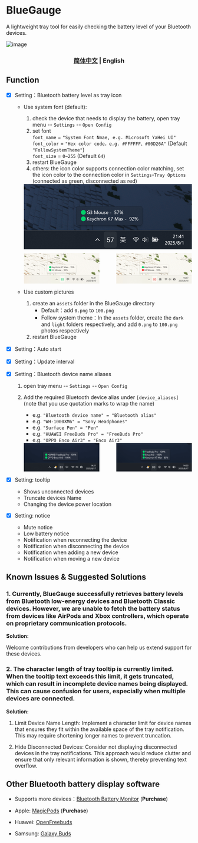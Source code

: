 # BlueGauge
A lightweight tray tool for easily checking the battery level of your Bluetooth devices.

![image](screenshots/app.png)

<h3 align="center"> <a href='./README.md'>简体中文</a> | English</h3>

## Function

- [x] Setting：Bluetooth battery level as tray icon  

    - Use system font (default):  
        1. check the device that needs to display the battery, open tray menu -- `Settings` -- `Open Config`
        2. set font  
        `font_name` = `"System Font Nmae, e.g. Microsoft YaHei UI"`  
        `font_color` = `"Hex color code，e.g. #FFFFFF、#00D26A"` (Default `"FollowSystemTheme"`)  
        `font_size` = `0~255` (Default `64`)   
        3. restart BlueGauge
        4. others: the icon color supports connection color matching, set the icon color to the connection color in `Settings`-`Tray Options` (connected as green, disconnected as red)

        <div align="center">
            <img src="screenshots/battery.png" style="width=90%; display:block; margin:0 auto 10px;" />
            <div style="display:flex; justify-content:space-between; width:100%; margin:0 auto;">
                <img src="screenshots/connect.png" alt="左下图片" style="width:45%; display:block;">
                <img src="screenshots/disconnect.png" alt="右下图片" style="width:45%; display:block;">
            </div>
        </div>

    - Use custom pictures  
        1. create an `assets` folder in the BlueGauge directory
            - Default：add `0.png` to `100.png`   
            - Follow system theme：In the `assets` folder, create the `dark` and `light` folders respectively, and add `0.png` to `100.png` photos respectively
        2. restart BlueGauge  


- [x] Setting：Auto start
- [x] Setting：Update interval
- [x] Setting：Bluetooth device name aliases

    1. open tray menu -- `Settings` -- `Open Config`   

    2. Add the required Bluetooth device alias under `[device_aliases]` (note that you use quotation marks to wrap the name)

        - e.g. `"Bluetooth device name" = "Bluetooth alias"`
        - e.g. `"WH-1000XM6" = "Sony Headphones"`
        - e.g. `"Surface Pen" = "Pen"`
        - e.g. `"HUAWEI FreeBuds Pro" = "FreeBuds Pro"`
        - e.g. `"OPPO Enco Air3" = "Enco Air3"`

        <div align="center">
            <div style="display:flex; justify-content:space-between; width:100%; margin:0 auto;">
                <img src="screenshots/not_aliases.png" alt="左下图片" style="width:45%; display:block;">
                <img src="screenshots/aliases.png" alt="右下图片" style="width:45%; display:block;">
            </div>
        </div>

- [x] Setting: tooltip

    - Shows unconnected devices
    - Truncate devices Name
    - Changing the device power location

- [x] Setting: notice
    - Mute notice
    - Low battery notice
    - Notification when reconnecting the device
    - Notification when disconnecting the device
    - Notification when adding a new device
    - Notification when moving a new device

## Known Issues & Suggested Solutions

### 1. Currently, BlueGauge successfully retrieves battery levels from Bluetooth low-energy devices and Bluetooth Classic devices. However, we are unable to fetch the battery status from devices like AirPods and Xbox controllers, which operate on proprietary communication protocols.

**Solution:**

Welcome contributions from developers who can help us extend support for these devices.


### 2. The character length of tray tooltip is currently limited. When the tooltip text exceeds this limit, it gets truncated, which can result in incomplete device names being displayed. This can cause confusion for users, especially when multiple devices are connected.

**Solution:**

1. Limit Device Name Length: Implement a character limit for device names that ensures they fit within the available space of the tray notification. This may require shortening longer names to prevent truncation.

2. Hide Disconnected Devices: Consider not displaying disconnected devices in the tray notifications. This approach would reduce clutter and ensure that only relevant information is shown, thereby preventing text overflow.

## Other Bluetooth battery display software

 - Supports more devices：[Bluetooth Battery Monitor](https://www.bluetoothgoodies.com/) (**Purchase**)

 - Apple: [MagicPods](https://apps.microsoft.com/detail/9P6SKKFKSHKM) (**Purchase**)

 - Huawei: [OpenFreebuds](https://github.com/melianmiko/OpenFreebuds)

 - Samsung: [Galaxy Buds](https://apps.microsoft.com/detail/9NHTLWTKFZNB)